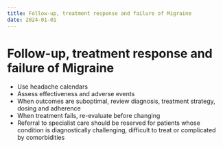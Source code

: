 ```yaml
---
title: Follow-up, treatment response and failure of Migraine
date: 2024-01-01
---
```

# Follow-up, treatment response and failure of Migraine

* Use headache calendars
* Assess effectiveness and adverse events
* When outcomes are suboptimal, review diagnosis, treatment strategy, dosing and adherence
* When treatment fails, re-evaluate before changing
* Referral to specialist care should be reserved for patients whose condition is diagnostically challenging, difficult to treat or complicated by comorbidities
